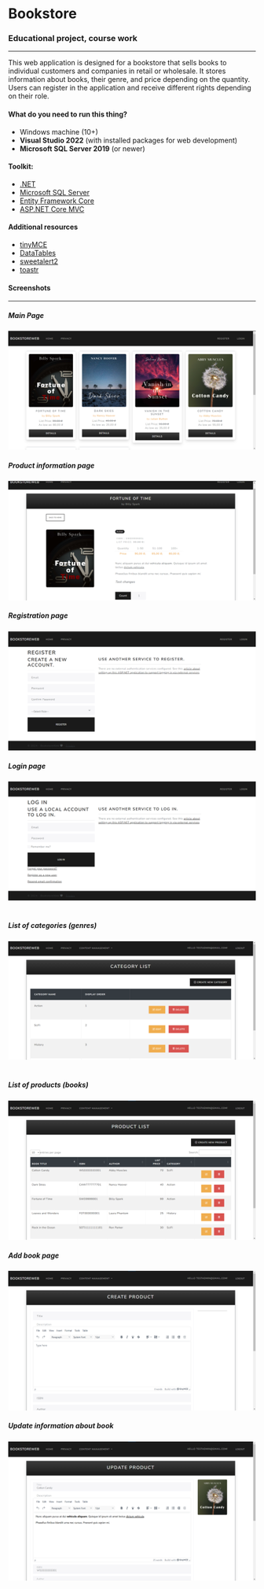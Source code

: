 # Bookstore


### Educational project, course work
***
This web application is designed for a bookstore that sells books to individual customers and companies in retail or wholesale. It stores information about books, their genre, and price depending on the quantity. Users can register in the application and receive different rights depending on their role.

#### What do you need to run this thing?
+ Windows machine (10+)
+ **Visual Studio 2022** (with installed packages for web development)
+ **Microsoft SQL Server 2019** (or newer)

#### Toolkit:
+ [.NET](https://learn.microsoft.com/en-us/dotnet/welcome)
+ [Microsoft SQL Server](https://www.microsoft.com/en-us/sql-server)
+ [Entity Framework Core](https://learn.microsoft.com/en-us/ef/core/)
+ [ASP.NET Core MVC](https://learn.microsoft.com/en-us/aspnet/core/tutorials/first-mvc-app/start-mvc?view=aspnetcore-9.0&tabs=visual-studio](https://learn.microsoft.com/en-us/aspnet/core/mvc/overview?view=aspnetcore-9.0))
#### Additional resources
+ [tinyMCE](https://www.tiny.cloud/)
+ [DataTables](https://datatables.net/)
+ [sweetalert2](https://sweetalert2.github.io/)
+ [toastr](https://codeseven.github.io/toastr/)


#### Screenshots
***
##### Main Page
![screen1](/BookstoreWeb/wwwroot/images/readme/main_page.png)
##### Product information page
![screen2](/BookstoreWeb/wwwroot/images/readme/product_info.png)
##### Registration page
![screen3](/BookstoreWeb/wwwroot/images/readme/register.png)
##### Login page
![screen4](/BookstoreWeb/wwwroot/images/readme/login.png)
#
##### List of categories (genres)
![screen7](/BookstoreWeb/wwwroot/images/readme/category_list.png)
#
##### List of products (books)
![screen9](/BookstoreWeb/wwwroot/images/readme/product_list.png)
##### Add book page
![screen11](/BookstoreWeb/wwwroot/images/readme/product_create.png)
##### Update information about book
![screen12](/BookstoreWeb/wwwroot/images/readme/product_update.png)
